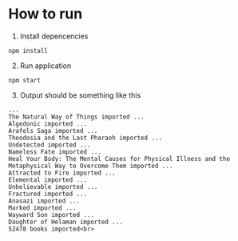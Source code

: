 # How to run

1. Install depencencies

```terminal
npm install
```

2. Run application

```terminal
npm start
```

3. Output should be something like this

```terminal
...
The Natural Way of Things imported ...
Algedonic imported ...
Arafels Saga imported ...
Theodosia and the Last Pharaoh imported ...
Undetected imported ...
Nameless Fate imported ...
Heal Your Body: The Mental Causes for Physical Illness and the Metaphysical Way to Overcome Them imported ...
Attracted to Fire imported ...
Elemental imported ...
Unbelievable imported ...
Fractured imported ...
Anasazi imported ...
Marked imported ...
Wayward Son imported ...
Daughter of Helaman imported ...
52478 books imported<br>
```
